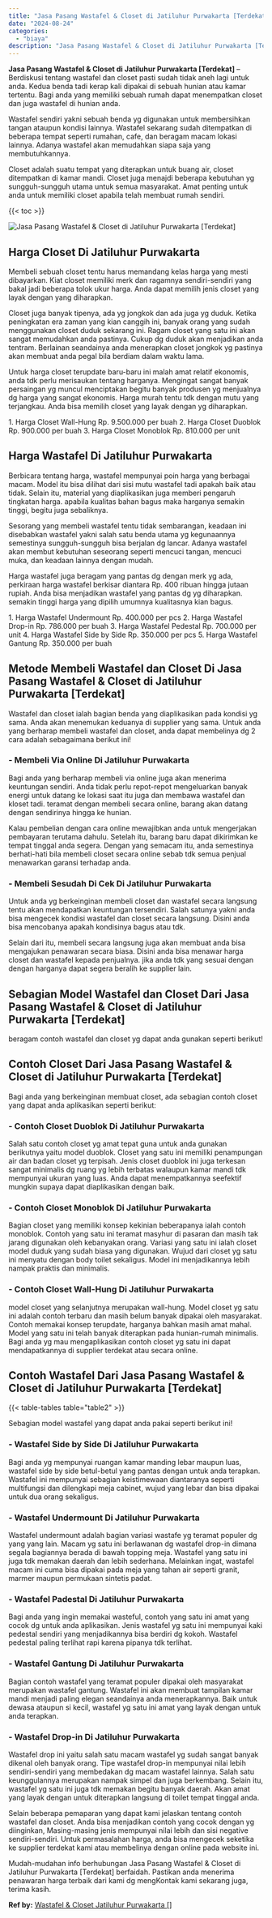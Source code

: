 ```yaml
---
title: "Jasa Pasang Wastafel & Closet di Jatiluhur Purwakarta [Terdekat]"
date: "2024-08-24"
categories: 
  - "biaya"
description: "Jasa Pasang Wastafel & Closet di Jatiluhur Purwakarta [Terdekat]. Mudah-mudahan info berhubungan Jasa Pasang Wastafel & Closet di Jatiluhur Purwakarta [Terd..."
---
```


**Jasa Pasang Wastafel & Closet di Jatiluhur Purwakarta \[Terdekat\]** – Berdiskusi tentang wastafel dan closet pasti sudah tidak aneh lagi untuk anda. Kedua benda tadi kerap kali dipakai di sebuah hunian atau kamar tertentu. Bagi anda yang memiliki sebuah rumah dapat menempatkan closet dan juga wastafel di hunian anda.

Wastafel sendiri yakni sebuah benda yg digunakan untuk membersihkan tangan ataupun kondisi lainnya. Wastafel sekarang sudah ditempatkan di beberapa tempat seperti rumahan, cafe, dan beragam macam lokasi lainnya. Adanya wastafel akan memudahkan siapa saja yang membutuhkannya.

Closet adalah suatu tempat yang diterapkan untuk buang air, closet ditempatkan di kamar mandi. Closet juga menajdi beberapa kebutuhan yg sungguh-sungguh utama untuk semua masyarakat. Amat penting untuk anda untuk memiliki closet apabila telah membuat rumah sendiri.

{{< toc >}}

![Jasa Pasang Wastafel & Closet di Jatiluhur Purwakarta [Terdekat]](/images/wastafel-closet-murah30.png)

## Harga Closet Di Jatiluhur Purwakarta

Membeli sebuah closet tentu harus memandang kelas harga yang mesti dibayarkan. Kiat closet memiliki merk dan ragamnya sendiri-sendiri yang bakal jadi beberapa tolok ukur harga. Anda dapat memilih jenis closet yang layak dengan yang diharapkan.

Closet juga banyak tipenya, ada yg jongkok dan ada juga yg duduk. Ketika peningkatan era zaman yang kian canggih ini, banyak orang yang sudah menggunakan closet duduk sekarang ini. Ragam closet yang satu ini akan sangat memudahkan anda pastinya. Cukup dg duduk akan menjadikan anda tentram. Berlainan seandainya anda menerapkan closet jongkok yg pastinya akan membuat anda pegal bila berdiam dalam waktu lama.

Untuk harga closet terupdate baru-baru ini malah amat relatif ekonomis, anda tdk perlu merisaukan tentang harganya. Mengingat sangat banyak persaingan yg muncul menciptakan begitu banyak produsen yg menjualnya dg harga yang sangat ekonomis. Harga murah tentu tdk dengan mutu yang terjangkau. Anda bisa memilih closet yang layak dengan yg diharapkan.

1\. Harga Closet Wall-Hung Rp. 9.500.000 per buah 2. Harga Closet Duoblok Rp. 900.000 per buah 3. Harga Closet Monoblok Rp. 810.000 per unit

## Harga Wastafel Di Jatiluhur Purwakarta

Berbicara tentang harga, wastafel mempunyai poin harga yang berbagai macam. Model itu bisa dilihat dari sisi mutu wastafel tadi apakah baik atau tidak. Selain itu, material yang diaplikasikan juga memberi pengaruh tingkatan harga. apabila kualitas bahan bagus maka harganya semakin tinggi, begitu juga sebaliknya.

Sesorang yang membeli wastafel tentu tidak sembarangan, keadaan ini disebabkan wastafel yakni salah satu benda utama yg kegunaannya semestinya sungguh-sungguh bisa berjalan dg lancar. Adanya wastafel akan membut kebutuhan seseorang seperti mencuci tangan, mencuci muka, dan keadaan lainnya dengan mudah.

Harga wastafel juga beragam yang pantas dg dengan merk yg ada, perkiraan harga wastafel berkisar diantara Rp. 400 ribuan hingga jutaan rupiah. Anda bisa menjadikan wastafel yang pantas dg yg diharapkan. semakin tinggi harga yang dipilih umumnya kualitasnya kian bagus.

1\. Harga Wastafel Undermount Rp. 400.000 per pcs 2. Harga Wastafel Drop-in Rp. 786.000 per buah 3. Harga Wastafel Pedestal Rp. 700.000 per unit 4. Harga Wastafel Side by Side Rp. 350.000 per pcs 5. Harga Wastafel Gantung Rp. 350.000 per buah

## Metode Membeli Wastafel dan Closet Di Jasa Pasang Wastafel & Closet di Jatiluhur Purwakarta \[Terdekat\]

Wastafel dan closet ialah bagian benda yang diaplikasikan pada kondisi yg sama. Anda akan menemukan keduanya di supplier yang sama. Untuk anda yang berharap membeli wastafel dan closet, anda dapat membelinya dg 2 cara adalah sebagaimana berikut ini!

### \- Membeli Via Online Di Jatiluhur Purwakarta

Bagi anda yang berharap membeli via online juga akan menerima keuntungan sendiri. Anda tidak perlu repot-repot mengeluarkan banyak energi untuk datang ke lokasi saat itu juga dan membawa wastafel dan kloset tadi. teramat dengan membeli secara online, barang akan datang dengan sendirinya hingga ke hunian.

Kalau pembelian dengan cara online mewajibkan anda untuk mengerjakan pembayaran terutama dahulu. Setelah itu, barang baru dapat dikirimkan ke tempat tinggal anda segera. Dengan yang semacam itu, anda semestinya berhati-hati bila membeli closet secara online sebab tdk semua penjual menawarkan garansi terhadap anda.

### \- Membeli Sesudah Di Cek Di Jatiluhur Purwakarta

Untuk anda yg berkeinginan membeli closet dan wastafel secara langsung tentu akan mendapatkan keuntungan tersendiri. Salah satunya yakni anda bisa mengecek kondisi wastafel dan closet secara langsung. Disini anda bisa mencobanya apakah kondisinya bagus atau tdk.

Selain dari itu, membeli secara langsung juga akan membuat anda bisa mengajukan penawaran secara biasa. Disini anda bisa menawar harga closet dan wastafel kepada penjualnya. jika anda tdk yang sesuai dengan dengan harganya dapat segera beralih ke supplier lain.

## Sebagian Model Wastafel dan Closet Dari Jasa Pasang Wastafel & Closet di Jatiluhur Purwakarta \[Terdekat\]

beragam contoh wastafel dan closet yg dapat anda gunakan seperti berikut!

## Contoh Closet Dari Jasa Pasang Wastafel & Closet di Jatiluhur Purwakarta \[Terdekat\]

Bagi anda yang berkeinginan membuat closet, ada sebagian contoh closet yang dapat anda aplikasikan seperti berikut:

### \- Contoh Closet Duoblok Di Jatiluhur Purwakarta

Salah satu contoh closet yg amat tepat guna untuk anda gunakan berikutnya yaitu model duoblok. Closet yang satu ini memiliki penampungan air dan badan closet yg terpisah. Jenis closet duoblok ini juga terkesan sangat minimalis dg ruang yg lebih terbatas walaupun kamar mandi tdk mempunyai ukuran yang luas. Anda dapat menempatkannya seefektif mungkin supaya dapat diaplikasikan dengan baik.

### \- Contoh Closet Monoblok Di Jatiluhur Purwakarta

Bagian closet yang memiliki konsep kekinian beberapanya ialah contoh monoblok. Contoh yang satu ini teramat masyhur di pasaran dan masih tak jarang digunakan oleh kebanyakan orang. Variasi yang satu ini ialah closet model duduk yang sudah biasa yang digunakan. Wujud dari closet yg satu ini menyatu dengan body toilet sekaligus. Model ini menjadikannya lebih nampak praktis dan minimalis.

### \- Contoh Closet Wall-Hung Di Jatiluhur Purwakarta

model closet yang selanjutnya merupakan wall-hung. Model closet yg satu ini adalah contoh terbaru dan masih belum banyak dipakai oleh masyarakat. Contoh memakai konsep terupdate, harganya bahkan masih amat mahal. Model yang satu ini telah banyak diterapkan pada hunian-rumah minimalis. Bagi anda yg mau mengaplikasikan contoh closet yg satu ini dapat mendapatkannya di supplier terdekat atau secara online.

## Contoh Wastafel Dari Jasa Pasang Wastafel & Closet di Jatiluhur Purwakarta \[Terdekat\]

{{< table-tables table="table2" >}}

Sebagian model wastafel yang dapat anda pakai seperti berikut ini!

### \- Wastafel Side by Side Di Jatiluhur Purwakarta

Bagi anda yg mempunyai ruangan kamar manding lebar maupun luas, wastafel side by side betul-betul yang pantas dengan untuk anda terapkan. Wastafel ini mempunyai sebagian keistimewaan diantaranya seperti multifungsi dan dilengkapi meja cabinet, wujud yang lebar dan bisa dipakai untuk dua orang sekaligus.

### \- Wastafel Undermount Di Jatiluhur Purwakarta

Wastafel undermount adalah bagian variasi wastafe yg teramat populer dg yang yang lain. Macam yg satu ini berlawanan dg wastafel drop-in dimana segala bagiannya berada di bawah topping meja. Wastafel yang satu ini juga tdk memakan daerah dan lebih sederhana. Melainkan ingat, wastafel macam ini cuma bisa dipakai pada meja yang tahan air seperti granit, marmer maupun permukaan sintetis padat.

### \- Wastafel Padestal Di Jatiluhur Purwakarta

Bagi anda yang ingin memakai wasteful, contoh yang satu ini amat yang cocok dg untuk anda aplikasikan. Jenis wastafel yg satu ini mempunyai kaki pedestal sendiri yang menjadikannya bisa berdiri dg kokoh. Wastafel pedestal paling terlihat rapi karena pipanya tdk terlihat.

### \- Wastafel Gantung Di Jatiluhur Purwakarta

Bagian contoh wastafel yang teramat populer dipakai oleh masyarakat merupakan wastafel gantung. Wastafel ini akan membuat tampilan kamar mandi menjadi paling elegan seandainya anda menerapkannya. Baik untuk dewasa ataupun si kecil, wastafel yg satu ini amat yang layak dengan untuk anda terapkan.

### \- Wastafel Drop-in Di Jatiluhur Purwakarta

Wastafel drop ini yaitu salah satu macam wastafel yg sudah sangat banyak dikenal oleh banyak orang. Tipe wastafel drop-in mempunyai nilai lebih sendiri-sendiri yang membedakan dg macam wastafel lainnya. Salah satu keunggulannya merupakan nampak simpel dan juga berkembang. Selain itu, wastafel yg satu ini juga tdk memakan begitu banyak daerah. Akan amat yang layak dengan untuk diterapkan langsung di toilet tempat tinggal anda.

Selain beberapa pemaparan yang dapat kami jelaskan tentang contoh wastafel dan closet. Anda bisa menjadikan contoh yang cocok dengan yg diinginkan, Masing-masing jenis mempunyai nilai lebih dan sisi negative sendiri-sendiri. Untuk permasalahan harga, anda bisa mengecek seketika ke supplier terdekat kami atau membelinya dengan online pada website ini.

Mudah-mudahan info berhubungan Jasa Pasang Wastafel & Closet di Jatiluhur Purwakarta \[Terdekat\] berfaidah. Pastikan anda menerima penawaran harga terbaik dari kami dg mengKontak kami sekarang juga, terima kasih.

**Ref by:** [Wastafel & Closet Jatiluhur Purwakarta []](https://id.wikipedia.org/wiki/Wastafel)

